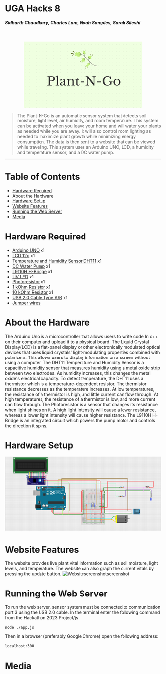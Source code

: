 # UGA Hacks 8

##### Sidharth Chaudhary, Charles Lam, Noah Samples, Sarah Sileshi

<br>

<p align="center">
 <img width="383" alt="Plant-N-Go Logo" src="images/logo.png">
</p>

> The Plant-N-Go is an automatic sensor system that detects soil moisture, light level, air humidity, and room temperature. This system can be activated when you leave your home and will water your plants as needed while you are away. It will also control room lighting as needed to maximize plant growth while minimizing energy consumption. The data is then sent to a website that can be viewed while traveling. This system uses an Arduino UNO, LCD, a humidity and temperature sensor, and a DC water pump.
<hr>

# Table of Contents
* [Hardware Required](#hr)
* [About the Hardware](#ah)
* [Hardware Setup](#hs)
* [Website Features](#wf)
* [Running the Web Server](#rws)
* [Media](#m)

# <a name="hr"></a>Hardware Required
* <a href="https://www.sparkfun.com/products/11021">Arduino UNO</a> x1
* <a href="https://www.digikey.com/en/products/detail/focus-display-solutions,-inc./C162A-BW-LW65/13901792?utm_adgroup=Focus%20Display%20Solutions%2C%20INC.&utm_source=google&utm_medium=cpc&utm_campaign=Shopping_DK%2BSupplier_Tier%201%20-%20Block%201&utm_term=&utm_content=Focus%20Display%20Solutions%2C%20INC.&gclid=Cj0KCQiAofieBhDXARIsAHTTldrfnxbEcoGekpcT930UTO1mDOkypcnqVV6L7zwSmPSZFhBcvRuWWNkaAtKLEALw_wcB">LCD 12c</a> x1
* <a href="https://www.digikey.com/en/products/detail/universal-solder-electronics-ltd/DHT11/16822119?utm_adgroup=UNIVERSAL-SOLDER%20ELECTRONICS%20LTD&utm_source=google&utm_medium=cpc&utm_campaign=Shopping_DK%2BSupplier_Tier%202%20-%20Block%203&utm_term=&utm_content=UNIVERSAL-SOLDER%20ELECTRONICS%20LTD&gclid=Cj0KCQiAofieBhDXARIsAHTTldpzbkvznooU4HisU8D9rFRqHQkVpB6gxFqMmvJdwaNrI4H6Xck2veUaAqHXEALw_wcB">Temperature and Humidity Sensor DHT11</a> x1
* <a href="https://www.adafruit.com/product/4546?gclid=Cj0KCQiAofieBhDXARIsAHTTldokD8E8BwFvs_Uxo9Fx2sLQJjyzHI3QTeLRO_ReIoLfin0n_AXS4I0aAiTyEALw_wcB">DC Water Pump</a> x1
* <a href="https://www.adafruit.com/product/4489">L9110H H-Bridge</a> x1
* <a href="https://lighthouseleds.com/5mm-led-uv-purple-ultra-bright-diffused.html?gclid=Cj0KCQiAofieBhDXARIsAHTTldpvHk5dJTu1UEUQUHL_Xm3WtVlXARv5mp0nI6y6_aaoatUsO-99igYaApXjEALw_wcB">UV LED</A> x1
* <a href="https://www.adafruit.com/product/161">Photoresistor</a> x1
* <a href="https://www.amazon.com/EDGELEC-Resistor-Tolerance-Multiple-Resistance/dp/B07QG1V4YL/ref=sr_1_1_sspa?keywords=1k+ohm+resistor&qid=1675578687&sr=8-1-spons&psc=1&spLa=ZW5jcnlwdGVkUXVhbGlmaWVyPUEzUkI2M1YwNENWMEI3JmVuY3J5cHRlZElkPUEwMDg3MDczMVZCRlZZQVVFVDFIQyZlbmNyeXB0ZWRBZElkPUEwNTQyMTU4MUJKMk1OMUhVR1o3MyZ3aWRnZXROYW1lPXNwX2F0ZiZhY3Rpb249Y2xpY2tSZWRpcmVjdCZkb05vdExvZ0NsaWNrPXRydWU=">1 kOhm Resistor</a> x1
* <a href="https://www.amazon.com/EDGELEC-Resistor-Tolerance-Multiple-Resistance/dp/B07QJB31M7/ref=sr_1_1_sspa?keywords=10k+ohm+resistor&qid=1675578717&sr=8-1-spons&psc=1&spLa=ZW5jcnlwdGVkUXVhbGlmaWVyPUEyTkZHQlZQVk9XM1UxJmVuY3J5cHRlZElkPUEwMTU0NDE0M0cwVDBWMzJOWDZCWSZlbmNyeXB0ZWRBZElkPUEwODA3NzIxMkFNVEJWRVdPMUFHTCZ3aWRnZXROYW1lPXNwX2F0ZiZhY3Rpb249Y2xpY2tSZWRpcmVjdCZkb05vdExvZ0NsaWNrPXRydWU=">10 kOhm Resistor</a> x1
* <a href="https://www.amazon.com/AmazonBasics-USB-2-0-Cable-Male/dp/B00NH11KIK/ref=asc_df_B00NH11KIK/?tag=hyprod-20&linkCode=df0&hvadid=167151358503&hvpos=&hvnetw=g&hvrand=12043408033904809208&hvpone=&hvptwo=&hvqmt=&hvdev=c&hvdvcmdl=&hvlocint=&hvlocphy=9011070&hvtargid=pla-181858139331&psc=1&region_id=972485">USB 2.0 Cable Type A/B</a> x1
* <a href="https://www.amazon.com/Elegoo-EL-CP-004-Multicolored-Breadboard-arduino/dp/B01EV70C78/ref=asc_df_B01EV70C78/?tag=hyprod-20&linkCode=df0&hvadid=222785939698&hvpos=&hvnetw=g&hvrand=655115302587060304&hvpone=&hvptwo=&hvqmt=&hvdev=c&hvdvcmdl=&hvlocint=&hvlocphy=9011070&hvtargid=pla-362913641420&psc=1&region_id=972485">Jumper wires</a>

# <a name="ah"></a>About the Hardware
The Arduino Uno is a microcontroller that allows users to write code In c++ on their computer and upload it to a physical board. The Liquid Crystal Display(LCD) is a flat-panel display or other electronically modulated optical devices that uses liquid crystals' light-modulating properties combined with polarizers. This allows users to display information on a screen without using a computer. The DHT11 Temperature and Humidity Sensor is a capacitive humidity sensor that measures humidity using a metal oxide strip between two electrodes. As humidity increases, this changes the metal oxide's electrical capacity. To detect temperature, the DHT11 uses a thermistor which is a temperature-dependent resistor. The thermistor resistance decreases as the temperature increases. At low temperatures, the resistance of a thermistor is high, and little current can flow through. At high temperatures, the resistance of a thermistor is low, and more current can flow through. The Photoresistor is a sensor that changes its resistance when light shines on it. A high light intensity will cause a lower resistance, whereas a lower light intensity will cause higher resistance. The L9110H H-Bridge is an integrated circuit which powers the pump motor and controls the direction it spins.

# <a name="hs"></a>Hardware Setup
<img src="images/Plant-N-Go_Pinouts.png">

# <a name="wf"></a>Website Features
The website provides live plant vital information such as soil moisture, light levels, and temperature. The website can also graph the current vitals by pressing the update button.
![Websitescreenshotscreenshot](https://user-images.githubusercontent.com/74881981/216806993-a5e4c55c-bad2-4f04-a34e-4211fabb8ddf.png)



# <a name="rws"></a>Running the Web Server
To run the web server, sensor system must be connected to communication port 3 using the USB 2.0 cable. In the terminal enter the following command from the Hackathon 2023 Project/js
```
node ./app.js
```
Then in a browser (preferably Google Chrome) open the following address:
```
localhost:300
```
# <a name="m"></a>Media
